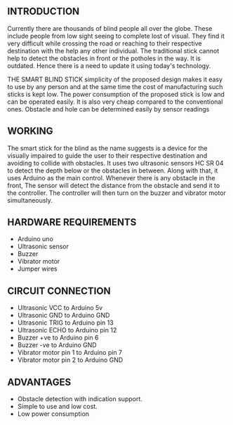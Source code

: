 ## INTRODUCTION

Currently there are thousands of blind people all over the globe. These include people from low sight seeing to complete lost of visual. They find it very difficult while crossing the road or reaching to their respective destination with the help any other individual. The traditional stick cannot help to detect the obstacles in front or the potholes in the way. It is outdated. Hence there is a need to update it using today's technology.

THE SMART BLIND STICK  simplicity of the proposed design makes it easy to use by any person and at the same time the cost of manufacturing such sticks is kept low. The power consumption of the proposed stick is low and can be operated easily. It is also very cheap compared to the conventional ones. Obstacle and hole can be determined easily by sensor readings

## WORKING 

The smart stick for the blind as the name suggests is a device for the visually impaired to guide the user to their respective destination and avoiding to collide with obstacles. It uses two ultrasonic sensors HC SR 04 to detect the depth below or the obstacles in between. Along with that, it uses Arduino as the main control. Whenever there is any obstacle in the front, The sensor will detect the distance from the obstacle and send it to the controller. The controller will then turn on the buzzer and vibrator motor simultaneously.

## HARDWARE REQUIREMENTS

- Arduino uno
- Ultrasonic sensor
- Buzzer
- Vibrator motor
- Jumper wires

## CIRCUIT CONNECTION 

- Ultrasonic VCC to Arduino 5v
- Ultrasonic GND to Arduino GND
- Ultrasonic TRIG to Arduino pin 13
- Ultrasonic ECHO to Arduino pin 12
- Buzzer +ve to Arduino pin 6
- Buzzer -ve to Arduino GND
- Vibrator motor pin 1 to Arduino pin 7
- Vibrator motor pin 2 to Arduino GND

## ADVANTAGES

- Obstacle detection with indication support.
- Simple to use and low cost.
- Low power consumption
 
